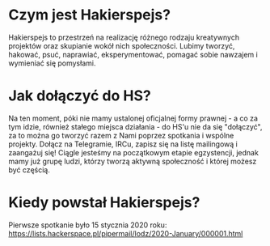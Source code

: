 # Czym jest Hakierspejs?

Hakierspejs to przestrzeń na realizację różnego rodzaju kreatywnych projektów oraz skupianie wokół nich społeczności. Lubimy tworzyć, hakować, psuć, naprawiać, eksperymentować, pomagać sobie nawzajem i wymieniać się pomysłami.

# Jak dołączyć do HS?

Na ten moment, póki nie mamy ustalonej oficjalnej formy prawnej - a co za tym idzie, również stałego miejsca działania - do HS'u nie da się "dołączyć", za to można go tworzyć razem z Nami poprzez spotkania i wspólne projekty. Dołącz na Telegramie, IRCu, zapisz się na listę mailingową i zaangażuj się! Ciągle jesteśmy na początkowym etapie egzystencji, jednak mamy już grupę ludzi, którzy tworzą aktywną społeczność i której możesz być częścią. 

# Kiedy powstał Hakierspejs?

Pierwsze spotkanie było 15 stycznia 2020 roku: https://lists.hackerspace.pl/pipermail/lodz/2020-January/000001.html